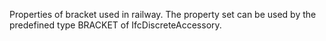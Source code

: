 Properties of bracket used in railway. The property set can be used by the predefined type BRACKET of IfcDiscreteAccessory.
